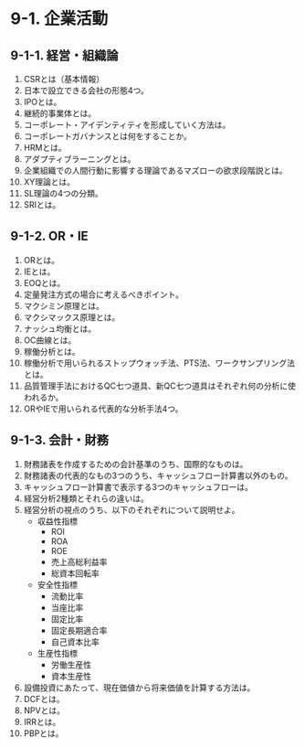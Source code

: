# 9-1. 企業活動

## 9-1-1. 経営・組織論

1. CSRとは（基本情報）
2. 日本で設立できる会社の形態4つ。
3. IPOとは。
4. 継続的事業体とは。
5. コーポレート・アイデンティティを形成していく方法は。
6. コーポレートガバナンスとは何をすることか。
7. HRMとは。
8. アダプティブラーニングとは。
9. 企業組織での人間行動に影響する理論であるマズローの欲求段階説とは。
9. XY理論とは。
9. SL理論の4つの分類。
9. SRIとは。

## 9-1-2. OR・IE

1. ORとは。
2. IEとは。
3. EOQとは。
4. 定量発注方式の場合に考えるべきポイント。
4. マクシミン原理とは。
4. マクシマックス原理とは。
4. ナッシュ均衡とは。
4. OC曲線とは。
4. 稼働分析とは。
4. 稼働分析で用いられるストップウォッチ法、PTS法、ワークサンプリング法とは。
4. 品質管理手法におけるQC七つ道具、新QC七つ道具はそれぞれ何の分析に使われるか。
4. ORやIEで用いられる代表的な分析手法4つ。

## 9-1-3. 会計・財務

1. 財務諸表を作成するための会計基準のうち、国際的なものは。
2. 財務諸表の代表的なもの3つのうち、キャッシュフロー計算書以外のもの。
3. キャッシュフロー計算書で表示する3つのキャッシュフローは。
4. 経営分析2種類とそれらの違いは。
5. 経営分析の視点のうち、以下のそれぞれについて説明せよ。
   * 収益性指標
     * ROI
     * ROA
     * ROE
     * 売上高総利益率
     * 総資本回転率
   * 安全性指標
     * 流動比率
     * 当座比率
     * 固定比率
     * 固定長期適合率
     * 自己資本比率
   * 生産性指標
     * 労働生産性
     * 資本生産性
6. 設備投資にあたって、現在価値から将来価値を計算する方法は。
7. DCFとは。
8. NPVとは。
9. IRRとは。
10. PBPとは。
